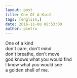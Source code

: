 ```yaml
---
layout: post
title: One Of A Kind
tags: [english,]
date: 2016-11-08 08:53:00
author: pietro
---
```

One of a kind<br/>don't care, don't mind<br/>don't breathe, don't move<br/>god knows what you would find<br/>I know what you would see<br/>a golden shell of me.
